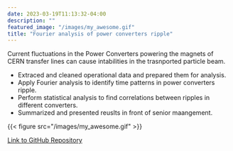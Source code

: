 ```yaml
---
date: 2023-03-19T11:13:32-04:00
description: ""
featured_image: "/images/my_awesome.gif"
title: "Fourier analysis of power converters ripple"
---
```


Current fluctuations in the Power Converters powering the magnets of CERN transfer lines can cause intabilities in the trasnported particle beam. 

* Extraced and cleaned operational data and prepared them for analysis.
* Apply Fourier analysis to identify time patterns in power converters ripple.
* Perform statistical analysis to find correlations between ripples in different converters.
* Summarized and presented reuslts in front of senior maangement. 


{{< figure src="/images/my_awesome.gif" >}}

[Link to GitHub Repository](https://github.com/vitben)